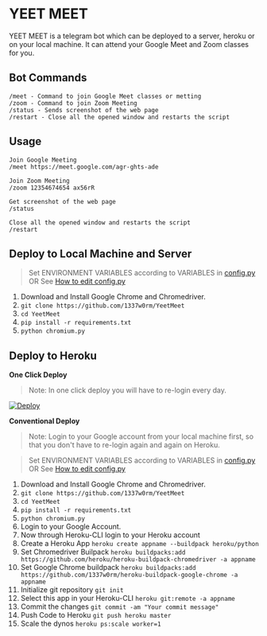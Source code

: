 
# YEET MEET

YEET MEET is a telegram bot which can be deployed to a server, heroku or on your local machine. It can attend your Google Meet and Zoom classes for you.

## Bot Commands

    /meet - Command to join Google Meet classes or metting
    /zoom - Command to join Zoom Meeting
    /status - Sends screenshot of the web page
    /restart - Close all the opened window and restarts the script
## Usage
	
	Join Google Meeting
    /meet https://meet.google.com/agr-ghts-ade
    
    Join Zoom Meeting
    /zoom 12354674654 ax56rR
	
    Get screenshot of the web page
    /status

    Close all the opened window and restarts the script
    /restart

## Deploy to Local Machine and Server

> Set ENVIRONMENT VARIABLES according to VARIABLES in [config.py](https://github.com/1337w0rm/YeetMeet/blob/master/config.py)
 OR
See [How to edit config.py](https://github.com/1337w0rm/YeetMeet/issues/3#issuecomment-694277739)


	
 1. Download and Install Google Chrome and Chromedriver.
 2. `git clone https://github.com/1337w0rm/YeetMeet`
 3. `cd YeetMeet`
 4. `pip install -r requirements.txt`
 5. `python chromium.py` 

## Deploy to Heroku
**One Click Deploy**

> Note: In one click deploy you will have to re-login every day.


[![Deploy](https://www.herokucdn.com/deploy/button.svg)](https://heroku.com/deploy?template=https://github.com/1337w0rm/YeetMeet)

**Conventional Deploy**

> Note: Login to your Google account from your local machine first, so that you don't have to re-login again and again on Heroku.


> Set ENVIRONMENT VARIABLES according to VARIABLES in [config.py](https://github.com/1337w0rm/YeetMeet/blob/master/config.py)
 OR
See [How to edit config.py](https://github.com/1337w0rm/YeetMeet/issues/3#issuecomment-694277739)


1. Download and Install Google Chrome and Chromedriver.
 2. `git clone https://github.com/1337w0rm/YeetMeet`
 3. `cd YeetMeet`
 4. `pip install -r requirements.txt`
 5. `python chromium.py`
 6. Login to your Google Account.
 7. Now through Heroku-CLI login to your Heroku account
 8. Create a Heroku App `heroku create appname --buildpack heroku/python`
 9. Set Chromedriver Builpack `heroku buildpacks:add https://github.com/heroku/heroku-buildpack-chromedriver -a appname`
 10. Set Google Chrome buildpack `heroku buildpacks:add https://github.com/1337w0rm/heroku-buildpack-google-chrome -a appname`
 11. Initialize git repository  `git init`
 12. Select this app in your Heroku-CLI `heroku git:remote -a appname`
 13. Commit the changes `git commit -am "Your commit message"`
 14. Push Code to Heroku `git push heroku master`
 15. Scale the dynos `heroku ps:scale worker=1`
